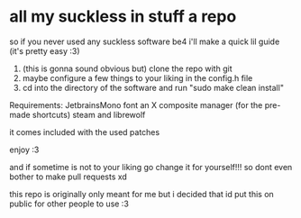 # all my suckless in stuff a repo
so if you never used any suckless software be4 i'll make a quick lil guide (it's pretty easy :3)
1. (this is gonna sound obvious but) clone the repo with git
2. maybe configure a few things to your liking in the config.h file
3. cd into the directory of the software and run "sudo make clean install"

Requirements:
JetbrainsMono font
an X composite manager
(for the pre-made shortcuts) steam and librewolf 

it comes included with the used patches

enjoy :3

and if sometime is not to your liking go change it for yourself!!! so dont even bother to make pull requests xd

this repo is originally only meant for me but i decided that id put this on public for other people to use :3
